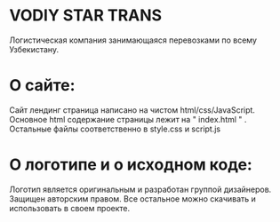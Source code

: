 # VODIY STAR TRANS

Логистическая компания занимающаяся перевозками по всему Узбекистану.

# О сайте:
Сайт лендинг страница написано на чистом html/css/JavaScript.
Основное html содержание страницы лежит на " index.html " . Остальные файлы соответственно в style.css и script.js

# О  логотипе и о исходном коде:
Логотип является оригинальным и разработан группой дизайнеров. Защищен авторским правом. Все остальное можно скачивать и использовать в своем проекте.
